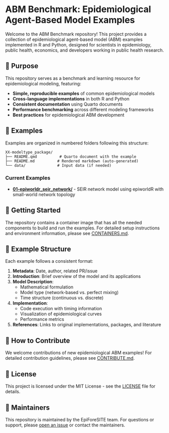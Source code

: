 # ABM Benchmark: Epidemiological Agent-Based Model Examples

Welcome to the ABM Benchmark repository! This project provides a collection of epidemiological agent-based model (ABM) examples implemented in R and Python, designed for scientists in epidemiology, public health, economics, and developers working in public health research.

## 🎯 Purpose

This repository serves as a benchmark and learning resource for epidemiological modeling, featuring:

- **Simple, reproducible examples** of common epidemiological models
- **Cross-language implementations** in both R and Python
- **Consistent documentation** using Quarto documents
- **Performance benchmarking** across different modeling frameworks
- **Best practices** for epidemiological ABM development

## 📁 Examples

Examples are organized in numbered folders following this structure:

```
XX-modeltype_package/
├── README.qmd          # Quarto document with the example
├── README.md          # Rendered markdown (auto-generated)
└── data/              # Input data (if needed)
```

### Current Examples

- **[01-epiworldr_seir_network/](01-epiworldr_seir_network/)** - SEIR network model using epiworldR with small-world network topology

## 🚀 Getting Started

The repository contains a container image that has all the needed components to build and run the examples. For detailed setup instructions and environment information, please see [CONTAINERS.md](CONTAINERS.md).

## 📝 Example Structure

Each example follows a consistent format:

1. **Metadata**: Date, author, related PR/issue
2. **Introduction**: Brief overview of the model and its applications
3. **Model Description**: 
   - Mathematical formulation
   - Model type (network-based vs. perfect mixing)
   - Time structure (continuous vs. discrete)
4. **Implementation**: 
   - Code execution with timing information
   - Visualization of epidemiological curves
   - Performance metrics
5. **References**: Links to original implementations, packages, and literature

## 🤝 How to Contribute

We welcome contributions of new epidemiological ABM examples! For detailed contribution guidelines, please see [CONTRIBUTE.md](CONTRIBUTE.md).

## 📄 License

This project is licensed under the MIT License - see the [LICENSE](LICENSE) file for details.

## 👥 Maintainers

This repository is maintained by the EpiForeSITE team. For questions or support, please [open an issue](https://github.com/EpiForeSITE/abm-benchmark/issues) or contact the maintainers.